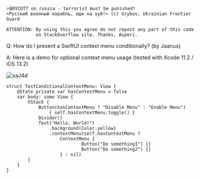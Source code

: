 ```
🔥BOYCOTT on russia - terrorist must be punished!
«Русский военный корабль, иди на хуй!» (c) Grybov, Ukrainian Frontier Guard

ATTENTION: By using this you agree do not repost any part of this code
           on StackOverflow site. Thanks, Asperi.
```

Q: How do I present a SwiftUI context menu conditionally? (by Jaanus)

A: Here is a demo for optional context menu usage (tested with Xcode 11.2 / iOS 13.2)

![xaJ4d](https://user-images.githubusercontent.com/62171579/178999258-c6d78fb6-faf9-4ca7-8b96-8ae89bbf2a8b.gif)

    struct TestConditionalContextMenu: View {
        @State private var hasContextMenu = false
        var body: some View {
            VStack {
                Button(hasContextMenu ? "Disable Menu" : "Enable Menu")
                    { self.hasContextMenu.toggle() }
                Divider()
                Text("Hello, World!")
                    .background(Color.yellow)
                    .contextMenu(self.hasContextMenu ?
                        ContextMenu {
                                Button("Do something1") {}
                                Button("Do something2") {}
                        } : nil)
            }
        }
    }
